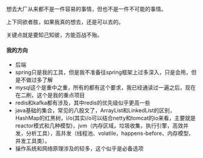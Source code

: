 想去大厂从来都不是一件容易的事情，但也不是一件不可能的事情。

上下同欲者胜，如果我真的想去，还是可以去的。

关键点就是要知己知彼，方能百战不殆。



#### 我的方向

- 后端
- spring只是我的工具，但是我不准备往spring框架上过多深入，只是会用，但是不做过多了解
- mysql这个是重中之重，所有的都有这个要求，我已经通读过一遍之后，现在在二刷，这个是我的重点项目
- redis和kafka都有涉及，其中redis的优先级似乎更高一些
- java基础的集合，常见的八股文了，ArrayList和LinkedList的区别，HashMap的红黑树，i/o(其实i/o可以结合netty和tomcat的io来看，主要就是reactor模式和几种模型)，jvm（内存区域，垃圾收集，执行引擎，高效并发，分析工具），高并发（线程池、volatile，happens-before、内存模型、并发工具类）。
- 操作系统和网络原理涉及的较多，这个似乎是必备选项

